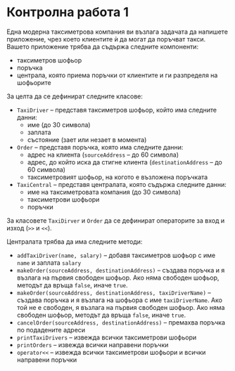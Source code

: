 Контролна работа 1
==================

Една модерна таксиметрова компания ви възлага задачата да напишете приложение,
чрез което клиентите ѝ да могат да поръчват такси. Вашето приложение трябва
да съдържа следните компоненти:
* таксиметров шофьор
* поръчка
* централа, която приема поръчки от клиентите и ги разпределя на шофьорите

За целта да се дефинират следните класове:
* `TaxiDriver` – представя таксиметров шофьор, който има следните данни:
  - име (до 30 символа)
  - заплата
  - състояние (зает или незает в момента)
* `Order` – представя поръчка, която има следните данни:
  - адрес на клиента (`sourceAddress` – до 60 символа)
  - адрес, до който иска да стигне клиента
  (`destinationAddress` – до 60 символа)
  - таксиметровият шофьор, на когото е възложена поръчката
* `TaxiCentral` – представя централата, която съдържа следните данни:
  - име на таксиметровата компания (до 30 символа)
  - таксиметрови шофьори
  - поръчки

За класовете `TaxiDirver` и `Order` да се дефинират операторите за вход и
изход (`>>` и `<<`).

Централата трябва да има следните методи:
* `addTaxiDriver(name, salary)` – добавя таксиметров шофьор с име `name` и
заплата `salary`
* `makeOrder(sourceAddress, destinationAddress)` – създава поръчка
и я възлага на първия свободен шофьор. Ако няма свободен шофьор,
методът да връща `false`, иначе `true`.
* `makeOrder(sourceAddress, destinationAddress, taxiDriverName)` – създава
поръчка и я възлага на шофьора с име `taxiDriverName`. Ако той не е свободен,
я възлага на първия свободен шофьор. Ако няма свободен шофьор,
методът да връща `false`, иначе `true`.
* `cancelOrder(sourceAddress, destinationAddress)` – премахва поръчка по
подадените адреси
* `printTaxiDrivers` – извежда всички таксиметрови шофьори
* `printOrders` – извежда всички направени поръчки
* `operator<<` – извежда всички таксиметрови шофьори и всички направени поръчки
